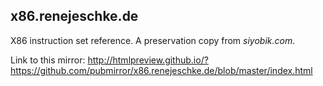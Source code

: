 x86.renejeschke.de
------------------

X86 instruction set reference. A preservation copy from *siyobik.com*.

Link to this mirror:
http://htmlpreview.github.io/?https://github.com/pubmirror/x86.renejeschke.de/blob/master/index.html

